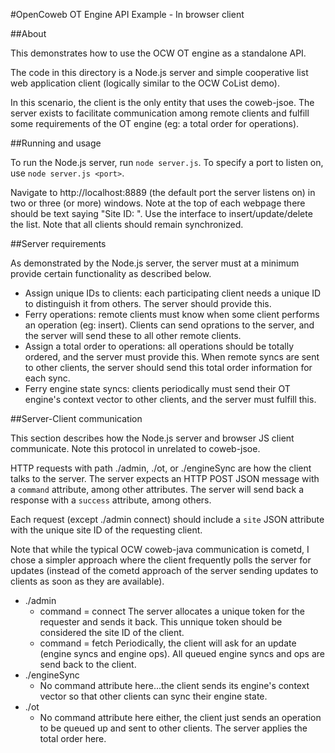 
#OpenCoweb OT Engine API Example - In browser client

##About

This demonstrates how to use the OCW OT engine as a standalone API.

The code in this directory is a Node.js server and simple cooperative list web
application client (logically similar to the OCW CoList demo).

In this scenario, the client is the only entity that uses the coweb-jsoe. The
server exists to facilitate communication among remote clients and fulfill some
requirements of the OT engine (eg: a total order for operations).

##Running and usage

To run the Node.js server, run `node server.js`. To specify a port to listen on,
use `node server.js <port>`.

Navigate to http://localhost:8889 (the default port the server listens on) in
two or three (or more) windows. Note at the top of each webpage there should be
text saying "Site ID: <number>". Use the interface to insert/update/delete the
list. Note that all clients should remain synchronized.

##Server requirements

As demonstrated by the Node.js server, the server must at a minimum provide
certain functionality as described below.

 * Assign unique IDs to clients: each participating client needs a unique ID
   to distinguish it from others. The server should provide this.
 * Ferry operations: remote clients must know when some client performs an
   operation (eg: insert). Clients can send oprations to the server, and the
   server will send these to all other remote clients.
 * Assign a total order to operations: all operations should be totally ordered,
   and the server must provide this. When remote syncs are sent to other
   clients, the server should send this total order information for each sync.
 * Ferry engine state syncs: clients periodically must send their OT engine's
   context vector to other clients, and the server must fulfill this.

##Server-Client communication

This section describes how the Node.js server and browser JS client communicate.
Note this protocol in unrelated to coweb-jsoe.

HTTP requests with path ./admin, ./ot, or ./engineSync are how the client talks
to the server. The server expects an HTTP POST JSON message with a `command`
attribute, among other attributes. The server will send back a response with a
`success` attribute, among others.

Each request (except ./admin connect) should include a `site` JSON attribute
with the unique site ID of the requesting client.

Note that while the typical OCW coweb-java communication is cometd, I chose a
simpler approach where the client frequently polls the server for updates
(instead of the cometd approach of the server sending updates to clients as
soon as they are available).

 * ./admin
   * command = connect
     The server allocates a unique token for the requester and sends it back.
     This unnique token should be considered the site ID of the client.
   * command = fetch
     Periodically, the client will ask for an update (engine syncs and engine
     ops). All queued engine syncs and ops are send back to the client.
 * ./engineSync
   * No command attribute here...the client sends its engine's context vector so
     that other clients can sync their engine state.
 * ./ot
   * No command attribute here either, the client just sends an operation to be
     queued up and sent to other clients. The server applies the total order
     here.

